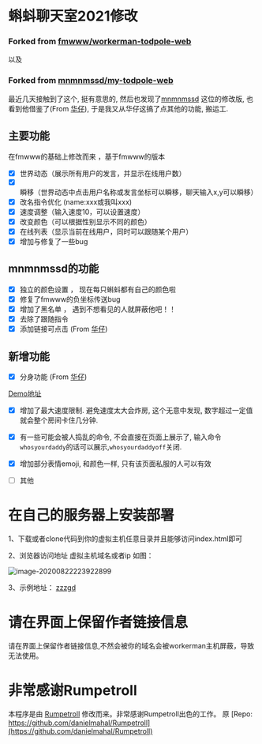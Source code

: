 # 蝌蚪聊天室2021修改 

### Forked from [fmwww/workerman-todpole-web](https://github.com/fmwww/workerman-todpole-web)
以及
### Forked from [mnmnmssd/my-todpole-web](https://github.com/mnmnmssd/my-todpole-web)

最近几天接触到了这个, 挺有意思的, 然后也发现了[mnmnmssd](https://github.com/mnmnmssd) 这位的修改版, 
也看到他借鉴了(From [华仔]( https://www.zjh336.cn/)), 于是我又从华仔这搞了点其他的功能, 搬运工.

## 主要功能

在fmwww的基础上修改而来 ，基于fmwww的版本

- [x] 世界动态（展示所有用户的发言，并显示在线用户数）
- [x]  瞬移（世界动态中点击用户名称或发言坐标可以瞬移，聊天输入x,y可以瞬移）
-  [x] 改名指令优化 (name:xxx或我叫xxx)
-  [x] 速度调整（输入速度10，可以设置速度）
-  [x] 改变颜色（可以根据性别显示不同的颜色）
-  [x] 在线列表（显示当前在线用户，同时可以跟随某个用户）
-  [x] 增加与修复了一些bug

## mnmnmssd的功能

-  [x] 独立的颜色设置 ， 现在每只蝌蚪都有自己的颜色啦
-  [x] 修复了fmwww的负坐标传送bug
-  [x] 增加了黑名单 ， 遇到不想看见的人就屏蔽他吧！！
-  [x] 去除了跟随指令
-  [x] 添加链接可点击  (From [华仔]( https://www.zjh336.cn/))

## 新增功能
- [x] 分身功能  (From [华仔]( https://www.zjh336.cn/))

[Demo地址](http://kedou.xinsuan.xyz/)

- [x] 增加了最大速度限制. 避免速度太大会炸房, 这个无意中发现, 数字超过一定值就会整个房间卡住几分钟.
- [x] 有一些可能会被人捣乱的命令, 不会直接在页面上展示了, 输入命令`whosyourdaddy`的话可以展示,`whosyourdaddyoff`关闭.
- [x] 增加部分表情emoji, 和颜色一样, 只有该页面私服的人可以有效
- [ ] 其他


# 在自己的服务器上安装部署

1、下载或者clone代码到你的虚拟主机任意目录并且能够访问index.html即可

2、浏览器访问地址 虚拟主机域名或者ip 如图：

![image-20200822223922899](https://cdn.jsdelivr.net/gh/mnmnmssd/hexoBlogimg/blog/2020/image-20200822223922899.png)

3、示例地址：
[zzzgd](https://zzzgd.info/kedou/)
# 请在界面上保留作者链接信息

请在界面上保留作者链接信息,不然会被你的域名会被workerman主机屏蔽，导致无法使用。

# 非常感谢Rumpetroll

本程序是由 [Rumpetroll](http://rumpetroll.com/) 修改而来。非常感谢Rumpetroll出色的工作。
原 [Repo: https://github.com/danielmahal/Rumpetroll](https://github.com/danielmahal/Rumpetroll)